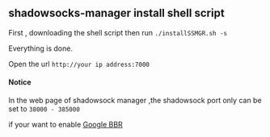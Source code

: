 ## shadowsocks-manager install shell script

First , downloading the shell script then run `./installSSMGR.sh -s`

Everything is done.

Open the url `http://your ip address:7000` 

#### Notice

In the web page of shadowsock manager  ,the shadowsock port only can be set to  `38000 - 385000`

if your want to enable [Google BBR](https://zoco.me/post/centos-7-google-bbr)
